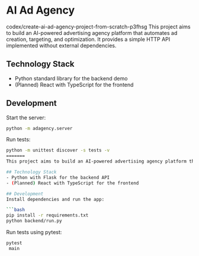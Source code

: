 # AI Ad Agency

   codex/create-ai-ad-agency-project-from-scratch-p3fhsg
This project aims to build an AI-powered advertising agency platform that automates ad creation, targeting, and optimization. It provides a simple HTTP API implemented without external dependencies.

## Technology Stack
- Python standard library for the backend demo
- (Planned) React with TypeScript for the frontend

## Development
Start the server:

```bash
python -m adagency.server
```

Run tests:

```bash
python -m unittest discover -s tests -v
=======
This project aims to build an AI-powered advertising agency platform that automates ad creation, targeting, and optimization. It provides a REST API for generating advertisement content.

## Technology Stack
- Python with Flask for the backend API
- (Planned) React with TypeScript for the frontend

## Development
Install dependencies and run the app:

```bash
pip install -r requirements.txt
python backend/run.py
```

Run tests using pytest:

```bash
pytest
 main
```

